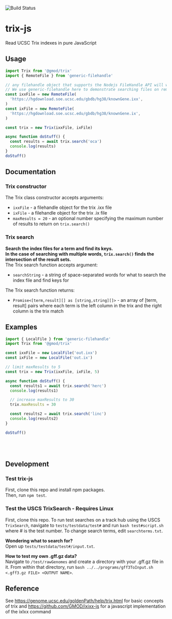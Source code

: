 ![Build Status](https://img.shields.io/github/actions/workflow/status/GMOD/trix-js/push.yml?branch=main)

# trix-js

Read UCSC Trix indexes in pure JavaScript

## Usage

```js
import Trix from '@gmod/trix'
import { RemoteFile } from 'generic-filehandle'

// any filehandle object that supports the Nodejs FileHandle API will work.
// We use generic-filehandle here to demonstrate searching files on remote servers.
const ixxFile = new RemoteFile(
  'https://hgdownload.soe.ucsc.edu/gbdb/hg38/knownGene.ixx',
)
const ixFile = new RemoteFile(
  'https://hgdownload.soe.ucsc.edu/gbdb/hg38/knownGene.ix',
)

const trix = new Trix(ixxFile, ixFile)

async function doStuff() {
  const results = await trix.search('oca')
  console.log(results)
}
doStuff()
```

## Documentation

### Trix constructor

The Trix class constructor accepts arguments:

- `ixxFile` - a filehandle object for the trix .ixx file
- `ixFile` - a filehandle object for the trix .ix file
- `maxResults = 20` - an optional number specifying the maximum number of results to return on `trix.search()`

### Trix search

**Search the index files for a term and find its keys.**<br>
**In the case of searching with multiple words, `trix.search()` finds the intersection of the result sets.**<br>
The Trix search function accepts argument:

- `searchString` - a string of space-separated words for what to search the index file and find keys for<br>

The Trix search function returns: <br>

- `Promise<[term,result][] as [string,string][]>` - an array of [term, result] pairs where each term is the left column in the trix and the right column is the trix match

## Examples

```js
import { LocalFile } from 'generic-filehandle'
import Trix from '@gmod/trix'

const ixxFile = new LocalFile('out.ixx')
const ixFile = new LocalFile('out.ix')

// limit maxResults to 5
const trix = new Trix(ixxFile, ixFile, 5)

async function doStuff() {
  const results1 = await trix.search('herc')
  console.log(results1)

  // increase maxResults to 30
  trix.maxResults = 30

  const results2 = await trix.search('linc')
  console.log(results2)
}

doStuff()
```

<br><br>

## Development

### Test trix-js

First, clone this repo and install npm packages. <br>
Then, run `npm test`. <br>

### Test the USCS TrixSearch - Requires Linux

First, clone this repo.
To run test searches on a track hub using the USCS `TrixSearch`, navigate to `tests/testdata/test#` and run `bash test#script.sh` where # is the test number.
To change search terms, edit `searchterms.txt`.

**Wondering what to search for?**<br>
Open up `tests/testdata/test#/input.txt`.

**How to test my own .gff.gz data?**<br>
Navigate to `/test/rawGenomes` and create a directory with your .gff.gz file in it. From within that directory, run `bash ../../programs/gff3ToInput.sh <.gff3.gz FILE> <OUTPUT NAME>`.

## Reference

See https://genome.ucsc.edu/goldenPath/help/trix.html for basic concepts of trix and https://github.com/GMOD/ixixx-js for a javascript implementation of the ixIxx command
